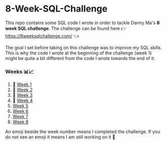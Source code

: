 # 8-Week-SQL-Challenge

This repo contains some SQL code I wrote in order to tackle Danny Ma's **8 week SQL challenge**. The challenge can be found here 👉 https://8weeksqlchallenge.com/ 👈

The goal I set before taking on this challenge was to improve my SQL skills. This is why the code I wrote at the beginning of the challenge (week 1) might be quite a bit different from the code I wrote towards the end of it.

### Weeks 📊📈
1. 🍝 [Week 1](https://github.com/ilovedadata/8-Week-SQL-Challenge/tree/main/Week%201)
2. 🍕 [Week 2](https://github.com/ilovedadata/8-Week-SQL-Challenge/tree/main/Week%202)
3. 🍖 [Week 3](https://github.com/ilovedadata/8-Week-SQL-Challenge/tree/main/Week%203)
4. 🏦 [Week 4](https://github.com/ilovedadata/8-Week-SQL-Challenge/tree/main/Week%204)
5. [Week 5](https://github.com/ilovedadata/8-Week-SQL-Challenge/tree/main/Week%205)
6. [Week 6](https://github.com/ilovedadata/8-Week-SQL-Challenge/tree/main/Week%206)
7. [Week 7](https://github.com/ilovedadata/8-Week-SQL-Challenge/tree/main/Week%207)
8. [Week 8](https://github.com/ilovedadata/8-Week-SQL-Challenge/tree/main/Week%208)

An emoji beside the week number means I completed the challenge. If you do not see an emoji it means I am still working on it 👷
